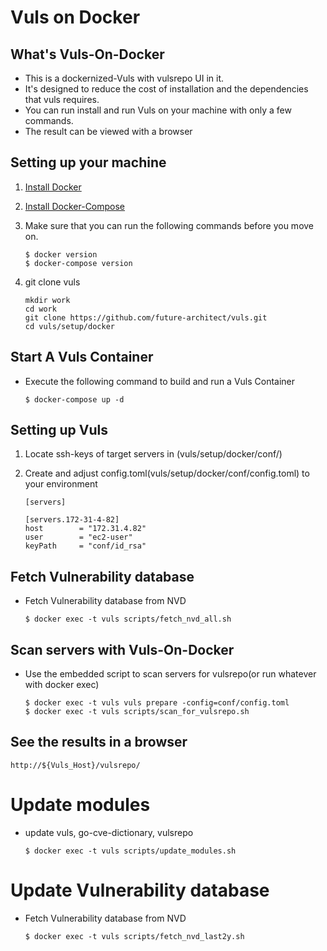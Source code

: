 # Vuls on Docker

## What's Vuls-On-Docker

- This is a dockernized-Vuls with vulsrepo UI in it.
- It's designed to reduce the cost of installation and the dependencies that vuls requires.
- You can run install and run Vuls on your machine with only a few commands.
- The result can be viewed with a browser

## Setting up your machine
	
1. [Install Docker](https://docs.docker.com/engine/installation/)
2. [Install Docker-Compose](https://docs.docker.com/compose/install/)
3. Make sure that you can run the following commands before you move on.

	```
	$ docker version
	$ docker-compose version
	```
	
4. git clone vuls
	```
	mkdir work
	cd work
	git clone https://github.com/future-architect/vuls.git
	cd vuls/setup/docker
	```



## Start A Vuls Container

- Execute the following command to build and run a Vuls Container

	```
	$ docker-compose up -d
	```

## Setting up Vuls

1. Locate ssh-keys of target servers in (vuls/setup/docker/conf/)
2. Create and adjust config.toml(vuls/setup/docker/conf/config.toml) to your environment
	
	```
	[servers]

  	[servers.172-31-4-82]
  	host        = "172.31.4.82"
  	user        = "ec2-user"
  	keyPath     = "conf/id_rsa"
	```

## Fetch Vulnerability database

- Fetch Vulnerability database from NVD
	```
	$ docker exec -t vuls scripts/fetch_nvd_all.sh
	```

## Scan servers with Vuls-On-Docker

- Use the embedded script to scan servers for vulsrepo(or run whatever with docker exec)

	```
	$ docker exec -t vuls vuls prepare -config=conf/config.toml
	$ docker exec -t vuls scripts/scan_for_vulsrepo.sh
	```

## See the results in a browser 

```
http://${Vuls_Host}/vulsrepo/
```

# Update modules

- update vuls, go-cve-dictionary, vulsrepo
	```
	$ docker exec -t vuls scripts/update_modules.sh
	```

# Update Vulnerability database

- Fetch Vulnerability database from NVD
	```
	$ docker exec -t vuls scripts/fetch_nvd_last2y.sh
	```
